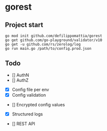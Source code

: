 # gorest

## Project start

```
go mod init github.com/defilippomattia/gorest
go get github.com/go-playground/validator/v10
go get -u github.com/rs/zerolog/log
go run main.go /path/to/config.prod.json
```



## Todo

- [] AuthN
- [] AuthZ
- [x] Config file per env
- [x] Config validation
- [] Encrypted config values
- [x] Structured logs
- [] REST API
